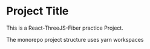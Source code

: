 
# Project Title

This is a React-ThreeJS-Fiber practice Project.

The monorepo project structure uses yarn workspaces 






